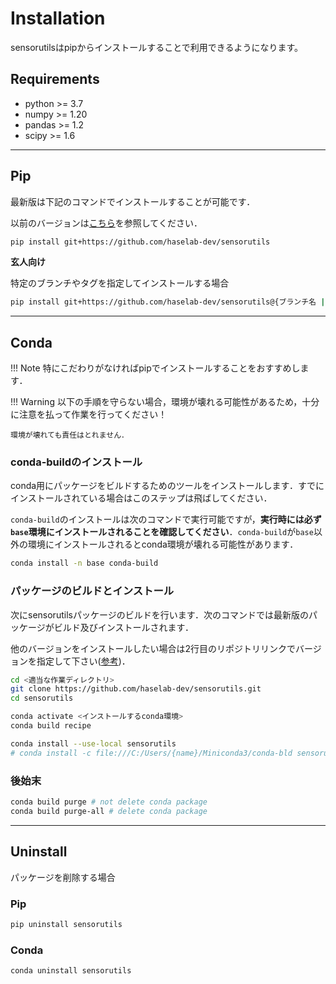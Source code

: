 # Installation

sensorutilsはpipからインストールすることで利用できるようになります。

## Requirements

- python >= 3.7
- numpy >= 1.20
- pandas >= 1.2
- scipy >= 1.6

---

## Pip

最新版は下記のコマンドでインストールすることが可能です．

以前のバージョンは[こちら](install_prev_ver.md)を参照してください．

```sh
pip install git+https://github.com/haselab-dev/sensorutils
```

**玄人向け**

特定のブランチやタグを指定してインストールする場合

```sh
pip install git+https://github.com/haselab-dev/sensorutils@{ブランチ名 | タグ名}
```

---

## Conda

!!! Note
    特にこだわりがなければpipでインストールすることをおすすめします．

!!! Warning
    以下の手順を守らない場合，環境が壊れる可能性があるため，十分に注意を払って作業を行ってください！

    環境が壊れても責任はとれません．

### conda-buildのインストール

conda用にパッケージをビルドするためのツールをインストールします．すでにインストールされている場合はこのステップは飛ばしてください．

`conda-build`のインストールは次のコマンドで実行可能ですが，**実行時には必ず`base`環境にインストールされることを確認してください**．`conda-build`が`base`以外の環境にインストールされるとconda環境が壊れる可能性があります．

```sh
conda install -n base conda-build
```

### パッケージのビルドとインストール

次にsensorutilsパッケージのビルドを行います．次のコマンドでは最新版のパッケージがビルド及びインストールされます．

他のバージョンをインストールしたい場合は2行目のリポジトリリンクでバージョンを指定して下さい([参考](install_prev_ver.html))．

```sh
cd <適当な作業ディレクトリ>
git clone https://github.com/haselab-dev/sensorutils.git
cd sensorutils

conda activate <インストールするconda環境>
conda build recipe

conda install --use-local sensorutils
# conda install -c file:///C:/Users/{name}/Miniconda3/conda-bld sensorutils
```

### 後始末

```sh
conda build purge # not delete conda package
conda build purge-all # delete conda package
```

---

## Uninstall

パッケージを削除する場合

### Pip

```sh
pip uninstall sensorutils
```

### Conda

```sh
conda uninstall sensorutils
```
